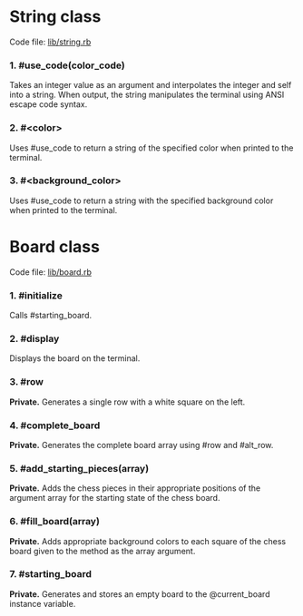 # String class

Code file: [lib/string.rb](https://github.com/error34043/ruby-chess/blob/master/lib/string.rb)

### 1. #use_code(color_code)

Takes an integer value as an argument and interpolates the integer and self into a string. When output, the string manipulates the terminal using ANSI escape code syntax.

### 2. #\<color\>

Uses #use_code to return a string of the specified color when printed to the terminal.

### 3. #\<background_color\>

Uses #use_code to return a string with the specified background color when printed to the terminal.

# Board class

Code file: [lib/board.rb](https://github.com/error34043/ruby-chess/blob/master/lib/board.rb)

### 1. #initialize

Calls #starting_board.

### 2. #display

Displays the board on the terminal.

### 3. #row

**Private.** Generates a single row with a white square on the left.

### 4. #complete_board

**Private.** Generates the complete board array using #row and #alt_row.

### 5. #add_starting_pieces(array)

**Private.** Adds the chess pieces in their appropriate positions of the argument array for the starting state of the chess board.

### 6. #fill_board(array)

**Private.** Adds appropriate background colors to each square of the chess board given to the method as the array argument.

### 7. #starting_board

**Private.** Generates and stores an empty board to the @current_board instance variable.